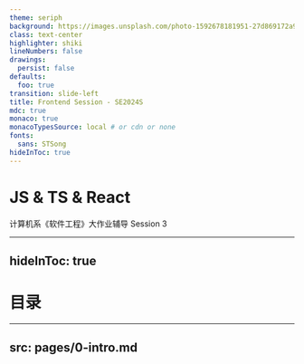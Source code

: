 ```yaml
---
theme: seriph
background: https://images.unsplash.com/photo-1592678181951-27d869172a96?q=80&w=2574&auto=format&fit=crop&ixlib=rb-4.0.3&ixid=M3wxMjA3fDB8MHxwaG90by1wYWdlfHx8fGVufDB8fHx8fA%3D%3D
class: text-center
highlighter: shiki
lineNumbers: false
drawings:
  persist: false
defaults:
  foo: true
transition: slide-left
title: Frontend Session - SE2024S
mdc: true
monaco: true
monacoTypesSource: local # or cdn or none
fonts:
  sans: STSong
hideInToc: true
---
```


# JS & TS & React

计算机系《软件工程》大作业辅导 Session 3

<div class="abs-br m-6 flex gap-2">
  <a href="https://lab.cs.tsinghua.edu.cn/software-engineering/handout/react/" target="_blank" alt="GitLab Repo" title="Open in GitLab"
    class="text-xl slidev-icon-btn opacity-50 !border-none !hover:text-white">
    <carbon-document />
  </a>
  <a href="https://git.tsinghua.edu.cn/se-2024spring/2024-next-hw" target="_blank" alt="GitLab Repo" title="Open in GitLab"
    class="text-xl slidev-icon-btn opacity-50 !border-none !hover:text-white">
    <carbon-logo-gitlab />
  </a>
</div>

<!--
The last comment block of each slide will be treated as slide notes. It will be visible and editable in Presenter Mode along with the slide. [Read more in the docs](https://sli.dev/guide/syntax.html#notes)
-->

---
hideInToc: true
---

# 目录

<Toc maxDepth="1"></Toc>

---
src: pages/0-intro.md
---

